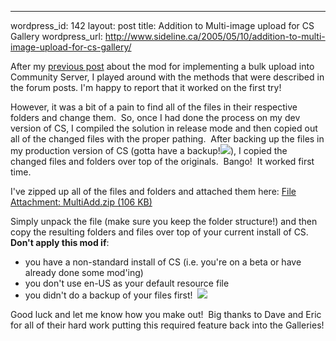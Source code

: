 --- 
wordpress_id: 142
layout: post
title: Addition to Multi-image upload for CS Gallery
wordpress_url: http://www.sideline.ca/2005/05/10/addition-to-multi-image-upload-for-cs-gallery/

<p>After my <a href="http://my.aream.ca/blogs/mike/archive/2005/05/04/14857.aspx">previous post</a> about the mod for implementing a bulk upload into Community Server, I played around with the methods that were described in the forum posts. I'm happy to report that it worked on the first try!</p>
<p>However, it was a bit of a pain to find all of the files in their respective folders and change them.  So, once I had done the process on my dev version of CS, I compiled the solution in release mode and then copied out all of the changed files with the proper pathing.  After backing up the files in my production version of CS (gotta have a backup!<img src="http://my.aream.ca/blogs/images/smile3.gif" />), I copied the changed files and folders over top of the originals.  Bango!  It worked first time.</p>
<p>I've zipped up all of the files and folders and attached them here: <a href="http://my.aream.ca/blogs/images/MultiAdd.zip">File Attachment: MultiAdd.zip (106 KB)</a></p>
<p>Simply unpack the file (make sure you keep the folder structure!) and then copy the resulting folders and files over top of your current install of CS.  <strong>Don't apply this mod if</strong>:</p>
<ul>
<li>you have a non-standard install of CS (i.e. you're on a beta or have already done some mod'ing)</li>
<li>you don't use en-US as your default resource file</li>
<li>you didn't do a backup of your files first!  <img src="http://my.aream.ca/blogs/images/smile3.gif" /></li></ul>
<p>Good luck and let me know how you make out!  Big thanks to Dave and Eric for all of their hard work putting this required feature back into the Galleries!</p>
